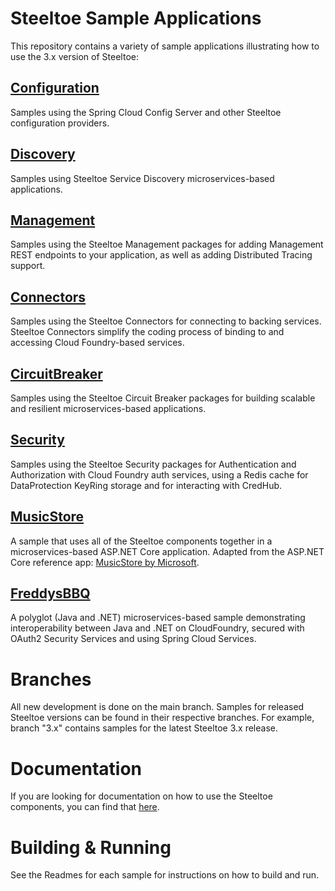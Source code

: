 # Steeltoe Sample Applications

This repository contains a variety of sample applications illustrating how to use the 3.x version of Steeltoe:

## [Configuration](Configuration)

Samples using the Spring Cloud Config Server and other Steeltoe configuration providers.

## [Discovery](Discovery)

Samples using Steeltoe Service Discovery microservices-based applications.

## [Management](Management/src)

Samples using the Steeltoe Management packages for adding Management REST endpoints to your application, as well as adding Distributed Tracing support.

## [Connectors](Connectors)

Samples using the Steeltoe Connectors for connecting to backing services. Steeltoe Connectors simplify the coding process of binding to and accessing Cloud Foundry-based services.

## [CircuitBreaker](CircuitBreaker)

Samples using the Steeltoe Circuit Breaker packages for building scalable and resilient microservices-based applications.

## [Security](Security)

Samples using the Steeltoe Security packages for Authentication and Authorization with Cloud Foundry auth services, using a Redis cache for DataProtection KeyRing storage and for interacting with CredHub.

## [MusicStore](MusicStore)

A sample that uses all of the Steeltoe components together in a microservices-based ASP.NET Core application. Adapted from the ASP.NET Core reference app: [MusicStore by Microsoft](https://github.com/aspnet/AspNetCore/tree/main/src/MusicStore).

## [FreddysBBQ](FreddysBBQ)

A polyglot (Java and .NET) microservices-based sample demonstrating interoperability between Java and .NET on CloudFoundry, secured with OAuth2 Security Services and using Spring Cloud Services.

# Branches

All new development is done on the main branch. Samples for released Steeltoe versions can be found in their respective branches. For example, branch "3.x" contains samples for the latest Steeltoe 3.x release.

# Documentation

If you are looking for documentation on how to use the Steeltoe components, you can find that [here](https://steeltoe.io/docs/v3/).

# Building & Running

See the Readmes for each sample for instructions on how to build and run.
